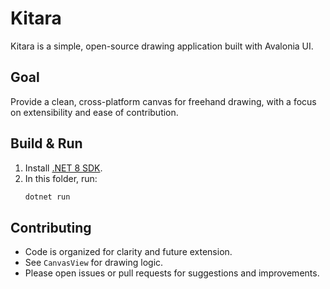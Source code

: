 # Kitara

Kitara is a simple, open-source drawing application built with Avalonia UI.

## Goal

Provide a clean, cross-platform canvas for freehand drawing, with a focus on extensibility and ease of contribution.

## Build & Run

1. Install [.NET 8 SDK](https://dotnet.microsoft.com/download).
2. In this folder, run:
   ```sh
   dotnet run
   ```

## Contributing

- Code is organized for clarity and future extension.
- See `CanvasView` for drawing logic.
- Please open issues or pull requests for suggestions and improvements.
